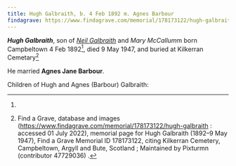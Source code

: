 ```yaml
---
title: Hugh Galbraith, b. 4 Feb 1892 m. Agnes Barbour
findagrave: https://www.findagrave.com/memorial/178173122/hugh-galbraith
---
```

***Hugh Galbraith***, son of *[Neil Galbraith](galbraith-neil-1855-mccallum.md)* and *Mary McCallum*m
born Campbeltown 4 Feb 1892[^birth], died 9 May 1947, and buried at Kilkerran Cemetary[^burial]

He married **Agnes Jane Barbour**.

Children of Hugh and Agnes (Barbour) Galbraith:


[^birth]: 

[^burial]: Find a Grave, database and images (https://www.findagrave.com/memorial/178173122/hugh-galbraith : accessed 01 July 2022), memorial page for Hugh Galbraith (1892–9 May 1947), Find a Grave Memorial ID 178173122, citing Kilkerran Cemetery, Campbeltown, Argyll and Bute, Scotland ; Maintained by Pixturmn (contributor 47729036) .


